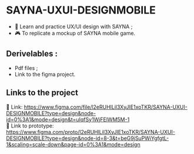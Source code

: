 # SAYNA-UXUI-DESIGNMOBILE

<ul>
  <li>📌 Learn and practice UX/UI design with SAYNA ;</li>
  <li>🎮 To replicate a mockup of SAYNA mobile game.</li>
</ul>

<h2>Derivelables : </h2>
<ul>
  <li>Pdf files ;</li>
  <li>Link to the figma project.</li>
</ul>

<h2>Links to the project</h2>

🔗 Link: https://www.figma.com/file/l2eRUHlLil3XyJIE1xoTKR/SAYNA-UXUI-DESIGNMOBILE?type=design&node-id=0%3A1&mode=design&t=uIqfSy1WjFElWM5M-1 <br>
🤳 Link to prototype: https://www.figma.com/proto/l2eRUHlLil3XyJIE1xoTKR/SAYNA-UXUI-DESIGNMOBILE?type=design&node-id=8-3&t=beG9jSuPWiYgfgtL-1&scaling=scale-down&page-id=0%3A1&mode=design
